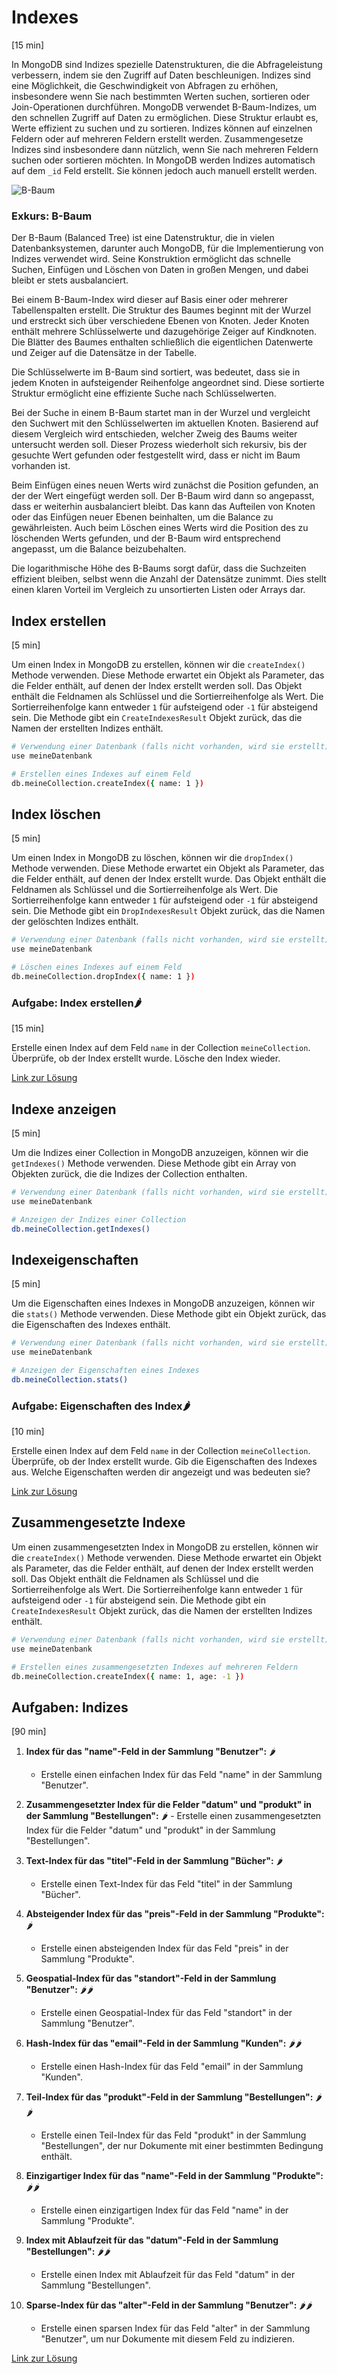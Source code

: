 # Indexes 
[15 min]

In MongoDB sind Indizes spezielle Datenstrukturen, die die Abfrageleistung verbessern, indem sie den Zugriff auf Daten beschleunigen. Indizes sind eine Möglichkeit, die Geschwindigkeit von Abfragen zu erhöhen, insbesondere wenn Sie nach bestimmten Werten suchen, sortieren oder Join-Operationen durchführen. MongoDB verwendet B-Baum-Indizes, um den schnellen Zugriff auf Daten zu ermöglichen. Diese Struktur erlaubt es, Werte effizient zu suchen und zu sortieren. Indizes können auf einzelnen Feldern oder auf mehreren Feldern erstellt werden. Zusammengesetze Indizes sind insbesondere dann nützlich, wenn Sie nach mehreren Feldern suchen oder sortieren möchten. In MongoDB werden Indizes automatisch auf dem `_id` Feld erstellt. Sie können jedoch auch manuell erstellt werden.

![B-Baum](../../images/b-baum.png)

### Exkurs: B-Baum
Der B-Baum (Balanced Tree) ist eine Datenstruktur, die in vielen Datenbanksystemen, darunter auch MongoDB, für die Implementierung von Indizes verwendet wird. Seine Konstruktion ermöglicht das schnelle Suchen, Einfügen und Löschen von Daten in großen Mengen, und dabei bleibt er stets ausbalanciert.

Bei einem B-Baum-Index wird dieser auf Basis einer oder mehrerer Tabellenspalten erstellt. Die Struktur des Baumes beginnt mit der Wurzel und erstreckt sich über verschiedene Ebenen von Knoten. Jeder Knoten enthält mehrere Schlüsselwerte und dazugehörige Zeiger auf Kindknoten. Die Blätter des Baumes enthalten schließlich die eigentlichen Datenwerte und Zeiger auf die Datensätze in der Tabelle.

Die Schlüsselwerte im B-Baum sind sortiert, was bedeutet, dass sie in jedem Knoten in aufsteigender Reihenfolge angeordnet sind. Diese sortierte Struktur ermöglicht eine effiziente Suche nach Schlüsselwerten.

Bei der Suche in einem B-Baum startet man in der Wurzel und vergleicht den Suchwert mit den Schlüsselwerten im aktuellen Knoten. Basierend auf diesem Vergleich wird entschieden, welcher Zweig des Baums weiter untersucht werden soll. Dieser Prozess wiederholt sich rekursiv, bis der gesuchte Wert gefunden oder festgestellt wird, dass er nicht im Baum vorhanden ist.

Beim Einfügen eines neuen Werts wird zunächst die Position gefunden, an der der Wert eingefügt werden soll. Der B-Baum wird dann so angepasst, dass er weiterhin ausbalanciert bleibt. Das kann das Aufteilen von Knoten oder das Einfügen neuer Ebenen beinhalten, um die Balance zu gewährleisten. Auch beim Löschen eines Werts wird die Position des zu löschenden Werts gefunden, und der B-Baum wird entsprechend angepasst, um die Balance beizubehalten.

Die logarithmische Höhe des B-Baums sorgt dafür, dass die Suchzeiten effizient bleiben, selbst wenn die Anzahl der Datensätze zunimmt. Dies stellt einen klaren Vorteil im Vergleich zu unsortierten Listen oder Arrays dar.

## Index erstellen
[5 min]

Um einen Index in MongoDB zu erstellen, können wir die `createIndex()` Methode verwenden. Diese Methode erwartet ein Objekt als Parameter, das die Felder enthält, auf denen der Index erstellt werden soll. Das Objekt enthält die Feldnamen als Schlüssel und die Sortierreihenfolge als Wert. Die Sortierreihenfolge kann entweder `1` für aufsteigend oder `-1` für absteigend sein. Die Methode gibt ein `CreateIndexesResult` Objekt zurück, das die Namen der erstellten Indizes enthält.

```bash
# Verwendung einer Datenbank (falls nicht vorhanden, wird sie erstellt)
use meineDatenbank

# Erstellen eines Indexes auf einem Feld
db.meineCollection.createIndex({ name: 1 })
```

## Index löschen
[5 min]

Um einen Index in MongoDB zu löschen, können wir die `dropIndex()` Methode verwenden. Diese Methode erwartet ein Objekt als Parameter, das die Felder enthält, auf denen der Index erstellt wurde. Das Objekt enthält die Feldnamen als Schlüssel und die Sortierreihenfolge als Wert. Die Sortierreihenfolge kann entweder `1` für aufsteigend oder `-1` für absteigend sein. Die Methode gibt ein `DropIndexesResult` Objekt zurück, das die Namen der gelöschten Indizes enthält.

```bash
# Verwendung einer Datenbank (falls nicht vorhanden, wird sie erstellt)
use meineDatenbank

# Löschen eines Indexes auf einem Feld
db.meineCollection.dropIndex({ name: 1 })
```

### Aufgabe: Index erstellen🌶
[15 min]

Erstelle einen Index auf dem Feld `name` in der Collection `meineCollection`. Überprüfe, ob der Index erstellt wurde. Lösche den Index wieder.

[Link zur Lösung](../lösungen/aufgabe5.md)

## Indexe anzeigen
[5 min]

Um die Indizes einer Collection in MongoDB anzuzeigen, können wir die `getIndexes()` Methode verwenden. Diese Methode gibt ein Array von Objekten zurück, die die Indizes der Collection enthalten.

```bash
# Verwendung einer Datenbank (falls nicht vorhanden, wird sie erstellt)
use meineDatenbank

# Anzeigen der Indizes einer Collection
db.meineCollection.getIndexes()
```

## Indexeigenschaften
[5 min]

Um die Eigenschaften eines Indexes in MongoDB anzuzeigen, können wir die `stats()` Methode verwenden. Diese Methode gibt ein Objekt zurück, das die Eigenschaften des Indexes enthält.

```bash
# Verwendung einer Datenbank (falls nicht vorhanden, wird sie erstellt)
use meineDatenbank

# Anzeigen der Eigenschaften eines Indexes
db.meineCollection.stats()
```

### Aufgabe: Eigenschaften des Index🌶
[10 min]

Erstelle einen Index auf dem Feld `name` in der Collection `meineCollection`. Überprüfe, ob der Index erstellt wurde. Gib die Eigenschaften des Indexes aus. Welche Eigenschaften werden dir angezeigt und was bedeuten sie?

[Link zur Lösung](../lösungen/aufgabe6.md)

## Zusammengesetzte Indexe

Um einen zusammengesetzten Index in MongoDB zu erstellen, können wir die `createIndex()` Methode verwenden. Diese Methode erwartet ein Objekt als Parameter, das die Felder enthält, auf denen der Index erstellt werden soll. Das Objekt enthält die Feldnamen als Schlüssel und die Sortierreihenfolge als Wert. Die Sortierreihenfolge kann entweder `1` für aufsteigend oder `-1` für absteigend sein. Die Methode gibt ein `CreateIndexesResult` Objekt zurück, das die Namen der erstellten Indizes enthält.

```bash
# Verwendung einer Datenbank (falls nicht vorhanden, wird sie erstellt)
use meineDatenbank

# Erstellen eines zusammengesetzten Indexes auf mehreren Feldern
db.meineCollection.createIndex({ name: 1, age: -1 })
```

## Aufgaben: Indizes
[90 min]

1. **Index für das "name"-Feld in der Sammlung "Benutzer":** 🌶
     - Erstelle einen einfachen Index für das Feld "name" in der Sammlung "Benutzer".

2. **Zusammengesetzter Index für die Felder "datum" und "produkt" in der Sammlung "Bestellungen":** 🌶
       - Erstelle einen zusammengesetzten Index für die Felder "datum" und "produkt" in der Sammlung "Bestellungen".

3. **Text-Index für das "titel"-Feld in der Sammlung "Bücher":** 🌶
      - Erstelle einen Text-Index für das Feld "titel" in der Sammlung "Bücher".

4. **Absteigender Index für das "preis"-Feld in der Sammlung "Produkte":** 🌶
     - Erstelle einen absteigenden Index für das Feld "preis" in der Sammlung "Produkte".

5. **Geospatial-Index für das "standort"-Feld in der Sammlung "Benutzer":** 🌶🌶
     - Erstelle einen Geospatial-Index für das Feld "standort" in der Sammlung "Benutzer".

6. **Hash-Index für das "email"-Feld in der Sammlung "Kunden":** 🌶🌶
     - Erstelle einen Hash-Index für das Feld "email" in der Sammlung "Kunden".

7. **Teil-Index für das "produkt"-Feld in der Sammlung "Bestellungen":** 🌶🌶
     - Erstelle einen Teil-Index für das Feld "produkt" in der Sammlung "Bestellungen", der nur Dokumente mit einer bestimmten Bedingung enthält.

8. **Einzigartiger Index für das "name"-Feld in der Sammlung "Produkte":** 🌶🌶
     - Erstelle einen einzigartigen Index für das Feld "name" in der Sammlung "Produkte".

9. **Index mit Ablaufzeit für das "datum"-Feld in der Sammlung "Bestellungen":** 🌶🌶
    - Erstelle einen Index mit Ablaufzeit für das Feld "datum" in der Sammlung "Bestellungen".

10. **Sparse-Index für das "alter"-Feld in der Sammlung "Benutzer":** 🌶🌶
     - Erstelle einen sparsen Index für das Feld "alter" in der Sammlung "Benutzer", um nur Dokumente mit diesem Feld zu indizieren.

[Link zur Lösung](../lösungen/aufgabe7.md)